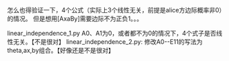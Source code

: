 怎么也得验证一下，4个公式（实际上3个线性无关，前提是alice方边际概率非0）的情况。
但是想用[AxaBy]需要边际不为正负1。。。

linear_independence_1.py A0、A1为0，或者都不为0的情况下，4个式子是否线性无关。【不是很对】 
linear_independence_2.py: 修改A0--E11的写法为theta,ax,by组合。【好像还是不是很对】